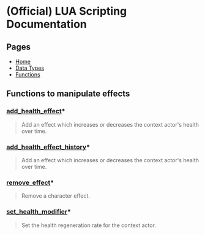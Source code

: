 
# (Official) LUA Scripting Documentation

## Pages

- [Home](../../index)
- [Data Types](../data-types)
- [Functions](../functions)

## Functions to manipulate effects

### [add_health_effect](effects/add_health_effect)*

> Add an effect which increases or decreases the context actor's health over time.

### [add_health_effect_history](effects/add_health_effect_history)*

> Add an effect which increases or decreases the context actor's health over time.

### [remove_effect](effects/remove_effect)*

> Remove a character effect.

### [set_health_modifier](effects/set_health_modifier)*

> Set the health regeneration rate for the context actor.

